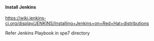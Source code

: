 #### Install Jenkins
https://wiki.jenkins-ci.org/display/JENKINS/Installing+Jenkins+on+Red+Hat+distributions

Refer Jenkins Playbook in spe7 directory

